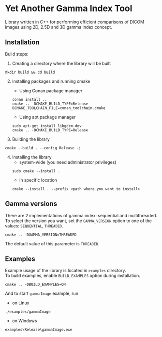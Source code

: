 # Yet Another Gamma Index Tool

Library written in C++ for performing efficient comparisons of DICOM images using 2D, 2.5D and 3D gamma index concept.

## Installation

Build steps:
1. Creating a directory where the library will be built
```
mkdir build && cd build
```

2. Installing packages and running cmake
    * Using Conan package manager
    ```
    conan install ..
    cmake .. -DCMAKE_BUILD_TYPE=Release -DCMAKE_TOOLCHAIN_FILE=conan_toolchain.cmake
    ```
    * Using apt package manager
    ```
    sudo apt-get install libgdcm-dev
    cmake .. -DCMAKE_BUILD_TYPE=Release
    ```

3. Building the library
```
cmake --build . --config Release -j
```

4. Installing the library
    * system-wide (you need administrator privileges)
    ```
    sudo cmake --install .
    ```
    * in specific location
    ```
    cmake --install . --prefix <path where you want to install>
    ```

## Gamma versions

There are 2 implementations of gamma index: sequential and multithreaded.
To select the version you want, set the `GAMMA_VERSION` option to one of the values: `SEQUENTIAL`, `THREADED`.
```
cmake .. -DGAMMA_VERSION=THREADED
```
The default value of this parameter is `THREADED`.

## Examples

Example usage of the library is located in `examples` directory.  
To build examples, enable `BUILD_EXAMPLES` option during installation.
```
cmake .. -DBUILD_EXAMPLES=ON
```
And to start `gammaImage` example, run
* on Linux
```
./examples/gammaImage
```
* on Windows
```
examples\Release\gammaImage.exe
```

